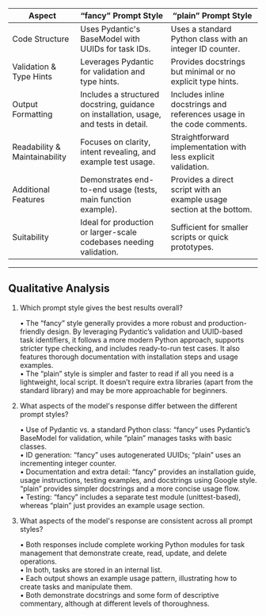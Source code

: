 | Aspect                     | “fancy” Prompt Style                                             | “plain” Prompt Style                                          |
|----------------------------|------------------------------------------------------------------|----------------------------------------------------------------|
| Code Structure             | Uses Pydantic's BaseModel with UUIDs for task IDs.              | Uses a standard Python class with an integer ID counter.       |
| Validation & Type Hints    | Leverages Pydantic for validation and type hints.                | Provides docstrings but minimal or no explicit type hints.      |
| Output Formatting          | Includes a structured docstring, guidance on installation, usage, and tests in detail. | Includes inline docstrings and references usage in the code comments. |
| Readability & Maintainability | Focuses on clarity, intent revealing, and example test usage.    | Straightforward implementation with less explicit validation.   |
| Additional Features        | Demonstrates end-to-end usage (tests, main function example).     | Provides a direct script with an example usage section at the bottom.|
| Suitability                | Ideal for production or larger-scale codebases needing validation. | Sufficient for smaller scripts or quick prototypes.            |

---

## Qualitative Analysis

1. Which prompt style gives the best results overall?

   • The “fancy” style generally provides a more robust and production-friendly design. By leveraging Pydantic’s validation and UUID-based task identifiers, it follows a more modern Python approach, supports stricter type checking, and includes ready-to-run test cases. It also features thorough documentation with installation steps and usage examples.  
   • The “plain” style is simpler and faster to read if all you need is a lightweight, local script. It doesn’t require extra libraries (apart from the standard library) and may be more approachable for beginners.

2. What aspects of the model's response differ between the different prompt styles?

   • Use of Pydantic vs. a standard Python class: “fancy” uses Pydantic’s BaseModel for validation, while “plain” manages tasks with basic classes.  
   • ID generation: “fancy” uses autogenerated UUIDs; “plain” uses an incrementing integer counter.  
   • Documentation and extra detail: “fancy” provides an installation guide, usage instructions, testing examples, and docstrings using Google style. “plain” provides simpler docstrings and a more concise usage flow.  
   • Testing: “fancy” includes a separate test module (unittest-based), whereas “plain” just provides an example usage section.

3. What aspects of the model's response are consistent across all prompt styles?

   • Both responses include complete working Python modules for task management that demonstrate create, read, update, and delete operations.  
   • In both, tasks are stored in an internal list.  
   • Each output shows an example usage pattern, illustrating how to create tasks and manipulate them.  
   • Both demonstrate docstrings and some form of descriptive commentary, although at different levels of thoroughness.